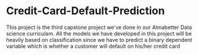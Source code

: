 # Credit-Card-Default-Prediction
This project is the third capstone project we've done in our Almabetter Data science curriculam. All the models we have developed in this project will be heavily based on classification since we have to predict a binary dependent variable which is whether a customer will default on his/her credit card

